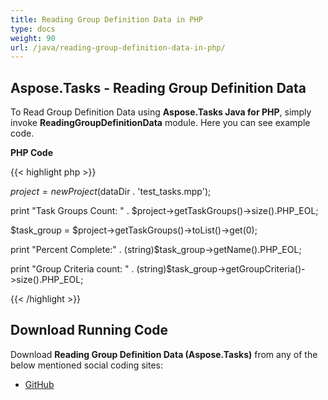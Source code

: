 ```yaml
---
title: Reading Group Definition Data in PHP
type: docs
weight: 90
url: /java/reading-group-definition-data-in-php/
---
```


## **Aspose.Tasks - Reading Group Definition Data**
To Read Group Definition Data using **Aspose.Tasks Java for PHP**, simply invoke **ReadingGroupDefinitionData** module. Here you can see example code.

**PHP Code**

{{< highlight php >}}



$project = new Project($dataDir . 'test_tasks.mpp');

print "Task Groups Count: " . $project->getTaskGroups()->size().PHP_EOL;

$task_group = $project->getTaskGroups()->toList()->get(0);

print "Percent Complete:" .  (string)$task_group->getName().PHP_EOL;

print "Group Criteria count: " . (string)$task_group->getGroupCriteria()->size().PHP_EOL;

{{< /highlight >}}
## **Download Running Code**
Download **Reading Group Definition Data (Aspose.Tasks)** from any of the below mentioned social coding sites:

- [GitHub](https://github.com/aspose-tasks/Aspose.Tasks-for-Java/blob/master/Plugins/Aspose_Tasks_Java_for_PHP/src/aspose/tasks/WorkingWithProjects/ReadingGroupDefinitionData.php)
